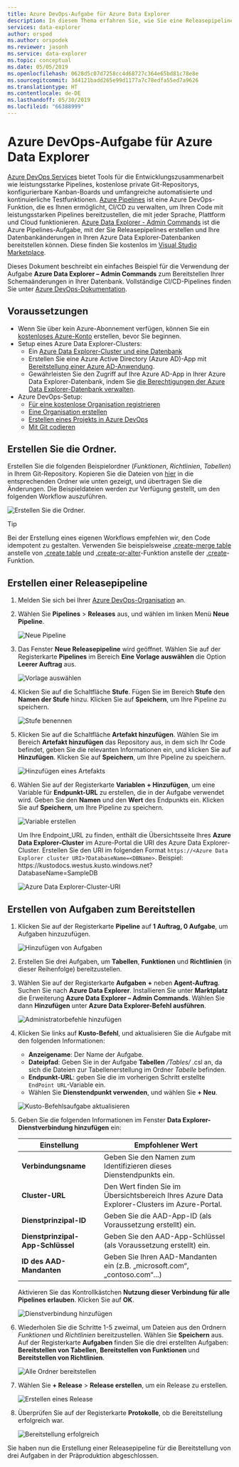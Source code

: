```yaml
---
title: Azure DevOps-Aufgabe für Azure Data Explorer
description: In diesem Thema erfahren Sie, wie Sie eine Releasepipeline erstellen und bereitstellen.
services: data-explorer
author: orspod
ms.author: orspodek
ms.reviewer: jasonh
ms.service: data-explorer
ms.topic: conceptual
ms.date: 05/05/2019
ms.openlocfilehash: 0628d5c07d7258cc4d68727c364e65bd81c78e8e
ms.sourcegitcommit: 3d4121badd265e99d1177a7c78edfa55ed7a9626
ms.translationtype: HT
ms.contentlocale: de-DE
ms.lasthandoff: 05/30/2019
ms.locfileid: "66388999"
---
```

# <a name="azure-devops-task-for-azure-data-explorer"></a>Azure DevOps-Aufgabe für Azure Data Explorer

[Azure DevOps Services](https://azure.microsoft.com/services/devops/) bietet Tools für die Entwicklungszusammenarbeit wie leistungsstarke Pipelines, kostenlose private Git-Repositorys, konfigurierbare Kanban-Boards und umfangreiche automatisierte und kontinuierliche Testfunktionen. [Azure Pipelines](https://azure.microsoft.com/services/devops/pipelines/) ist eine Azure DevOps-Funktion, die es Ihnen ermöglicht, CI/CD zu verwalten, um Ihren Code mit leistungsstarken Pipelines bereitzustellen, die mit jeder Sprache, Plattform und Cloud funktionieren.
[Azure Data Explorer - Admin Commands](https://marketplace.visualstudio.com/items?itemName=Azure-Kusto.PublishToADX) ist die Azure Pipelines-Aufgabe, mit der Sie Releasepipelines erstellen und Ihre Datenbankänderungen in Ihren Azure Data Explorer-Datenbanken bereitstellen können. Diese finden Sie kostenlos im [Visual Studio Marketplace](https://marketplace.visualstudio.com/).

Dieses Dokument beschreibt ein einfaches Beispiel für die Verwendung der Aufgabe **Azure Data Explorer – Admin Commands** zum Bereitstellen Ihrer Schemaänderungen in Ihrer Datenbank. Vollständige CI/CD-Pipelines finden Sie unter [Azure DevOps-Dokumentation](/azure/devops/user-guide/what-is-azure-devops?view=azure-devops#vsts).

## <a name="prerequisites"></a>Voraussetzungen

* Wenn Sie über kein Azure-Abonnement verfügen, können Sie ein [kostenloses Azure-Konto](https://azure.microsoft.com/free/) erstellen, bevor Sie beginnen.
* Setup eines Azure Data Explorer-Clusters:
    * Ein [Azure Data Explorer-Cluster und eine Datenbank](/azure/data-explorer/create-cluster-database-portal)
    * Erstellen Sie eine Azure Active Directory (Azure AD)-App mit [Bereitstellung einer Azure AD-Anwendung](/azure/kusto/management/access-control/how-to-provision-aad-app).
    * Gewährleisten Sie den Zugriff auf Ihre Azure AD-App in Ihrer Azure Data Explorer-Datenbank, indem Sie [die Berechtigungen der Azure Data Explorer-Datenbank verwalten](/azure/data-explorer/manage-database-permissions).
* Azure DevOps-Setup:
    * [Für eine kostenlose Organisation registrieren](/azure/devops/user-guide/sign-up-invite-teammates?view=azure-devops)
    * [Eine Organisation erstellen](/azure/devops/organizations/accounts/create-organization?view=azure-devops)
    * [Erstellen eines Projekts in Azure DevOps](/azure/devops/organizations/projects/create-project?view=azure-devops)
    * [Mit Git codieren](/azure/devops/user-guide/code-with-git?view=azure-devops)

## <a name="create-folders"></a>Erstellen Sie die Ordner.

Erstellen Sie die folgenden Beispielordner (*Funktionen*, *Richtlinien*, *Tabellen*) in Ihrem Git-Repository. Kopieren Sie die Dateien von [hier](https://github.com/Azure/azure-kusto-docs-samples/tree/master/DevOps_release_pipeline) in die entsprechenden Ordner wie unten gezeigt, und übertragen Sie die Änderungen. Die Beispieldateien werden zur Verfügung gestellt, um den folgenden Workflow auszuführen.

![Erstellen Sie die Ordner.](media/devops/create-folders.png)

> [!TIP]
> Bei der Erstellung eines eigenen Workflows empfehlen wir, den Code idempotent zu gestalten. Verwenden Sie beispielsweise [.create-merge table](/azure/kusto/management/tables#create-merge-tables) anstelle von [.create table](/azure/kusto/management/tables#create-table) und [.create-or-alter](/azure/kusto/management/functions#create-or-alter-function)-Funktion anstelle der [.create](/azure/kusto/management/functions#create-function)-Funktion.

## <a name="create-a-release-pipeline"></a>Erstellen einer Releasepipeline

1. Melden Sie sich bei Ihrer [Azure DevOps-Organisation](https://dev.azure.com/) an.
1. Wählen Sie **Pipelines** > **Releases** aus, und wählen im linken Menü **Neue Pipeline**.

    ![Neue Pipeline](media/devops/new-pipeline.png)

1. Das Fenster **Neue Releasepipeline** wird geöffnet. Wählen Sie auf der Registerkarte **Pipelines** im Bereich **Eine Vorlage auswählen** die Option **Leerer Auftrag** aus.

     ![Vorlage auswählen](media/devops/select-template.png)

1. Klicken Sie auf die Schaltfläche **Stufe**. Fügen Sie im Bereich **Stufe** den **Namen der Stufe** hinzu. Klicken Sie auf **Speichern**, um Ihre Pipeline zu speichern.

    ![Stufe benennen](media/devops/stage-name.png)

1. Klicken Sie auf die Schaltfläche **Artefakt hinzufügen**. Wählen Sie im Bereich **Artefakt hinzufügen** das Repository aus, in dem sich Ihr Code befindet, geben Sie die relevanten Informationen ein, und klicken Sie auf **Hinzufügen**. Klicken Sie auf **Speichern**, um Ihre Pipeline zu speichern.

    ![Hinzufügen eines Artefakts](media/devops/add-artifact.png)

1. Wählen Sie auf der Registerkarte **Variablen** **+ Hinzufügen**, um eine Variable für **Endpunkt-URL** zu erstellen, die in der Aufgabe verwendet wird. Geben Sie den **Namen** und den **Wert** des Endpunkts ein. Klicken Sie auf **Speichern**, um Ihre Pipeline zu speichern. 

    ![Variable erstellen](media/devops/create-variable.png)

    Um Ihre Endpoint_URL zu finden, enthält die Übersichtsseite Ihres **Azure Data Explorer-Cluster** im Azure-Portal die URI des Azure Data Explorer-Cluster. Erstellen Sie den URI im folgenden Format `https://<Azure Data Explorer cluster URI>?DatabaseName=<DBName>`.  Beispiel: https:\//kustodocs.westus.kusto.windows.net?DatabaseName=SampleDB

    ![Azure Data Explorer-Cluster-URI](media/devops/adx-cluster-uri.png)

## <a name="create-tasks-to-deploy"></a>Erstellen von Aufgaben zum Bereitstellen

1. Klicken Sie auf der Registerkarte **Pipeline** auf **1 Auftrag, 0 Aufgabe**, um Aufgaben hinzuzufügen. 

    ![Hinzufügen von Aufgaben](media/devops/add-task.png)

1. Erstellen Sie drei Aufgaben, um **Tabellen**, **Funktionen** und **Richtlinien** (in dieser Reihenfolge) bereitzustellen. 

1. Wählen Sie auf der Registerkarte **Aufgaben** **+** neben **Agent-Auftrag**. Suchen Sie nach **Azure Data Explorer**. Installieren Sie unter **Marktplatz** die Erweiterung **Azure Data Explorer – Admin Commands**. Wählen Sie dann **Hinzufügen** unter **Azure Data Explorer-Befehl ausführen**.

     ![Administratorbefehle hinzufügen](media/devops/add-admin-commands.png)

1. Klicken Sie links auf **Kusto-Befehl**, und aktualisieren Sie die Aufgabe mit den folgenden Informationen:
    * **Anzeigename**: Der Name der Aufgabe.
    * **Dateipfad**: Geben Sie in der Aufgabe **Tabellen** */Tables/* .csl an, da sich die Dateien zur Tabellenerstellung im Ordner *Tabelle* befinden.
    * **Endpunkt-URL**: geben Sie die im vorherigen Schritt erstellte `EndPoint URL`-Variable ein.
    * Wählen Sie **Dienstendpunkt verwenden**, und wählen Sie **+ Neu**.

    ![Kusto-Befehlsaufgabe aktualisieren](media/devops/kusto-command-task.png)

1. Geben Sie die folgenden Informationen im Fenster **Data Explorer-Dienstverbindung hinzufügen** ein:

    |Einstellung  |Empfohlener Wert  |
    |---------|---------|
    |**Verbindungsname**     |    Geben Sie den Namen zum Identifizieren dieses Dienstendpunkts ein.     |
    |**Cluster-URL**    |    Den Wert finden Sie im Übersichtsbereich Ihres Azure Data Explorer-Clusters im Azure-Portal. | 
    |**Dienstprinzipal-ID**    |    Geben Sie die AAD-App-ID (als Voraussetzung erstellt) ein.     |
    |**Dienstprinzipal-App-Schlüssel**     |    Geben Sie den AAD-App-Schlüssel (als Voraussetzung erstellt) ein.    |
    |**ID des AAD-Mandanten**    |      Geben Sie Ihren AAD-Mandanten ein (z.B. „microsoft.com“, „contoso.com“...)    |

    Aktivieren Sie das Kontrollkästchen **Nutzung dieser Verbindung für alle Pipelines erlauben**. Klicken Sie auf **OK**.

    ![Dienstverbindung hinzufügen](media/devops/add-service-connection.png)

1. Wiederholen Sie die Schritte 1-5 zweimal, um Dateien aus den Ordnern *Funktionen* und *Richtlinien* bereitzustellen. Wählen Sie **Speichern** aus. Auf der Registerkarte **Aufgaben** finden Sie die drei erstellten Aufgaben: **Bereitstellen von Tabellen**, **Bereitstellen von Funktionen** und **Bereitstellen von Richtlinien**.

    ![Alle Ordner bereitstellen](media/devops/deploy-all-folders.png)

1. Wählen Sie **+ Release** > **Release erstellen**, um ein Release zu erstellen.

    ![Erstellen eines Release](media/devops/create-release.png)

1. Überprüfen Sie auf der Registerkarte **Protokolle**, ob die Bereitstellung erfolgreich war.

    ![Bereitstellung erfolgreich](media/devops/deployment-successful.png)

Sie haben nun die Erstellung einer Releasepipeline für die Bereitstellung von drei Aufgaben in der Präproduktion abgeschlossen.